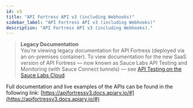 ```yaml
---
id: v3
title: "API Fortress API v3 (including Webhooks)"
sidebar_label: "API Fortress API v3 (including Webhooks)"
description: "API Fortress API v3 (including Webhooks)."
---
```


<head>
  <meta name="robots" content="noindex" />
</head>

>**Legacy Documentation**<br/>You're viewing legacy documentation for API Fortress (deployed via an on-premises container). To view documentation for the new SaaS version of API Fortress &#8212; now known as Sauce Labs API Testing and Monitoring (with Sauce Connect tunnels) &#8212; see [API Testing on the Sauce Labs Cloud](/api-testing/).

Full documentation and live examples of the APIs can be found in the following link: [https://apifortressv3.docs.apiary.io/#](https://apifortressv3.docs.apiary.io/#)
